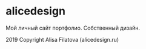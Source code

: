 # alicedesign

Мой личный сайт портфолио. Собственный дизайн.

2019 Copyright Alisa Filatova (alicedesign.ru)
